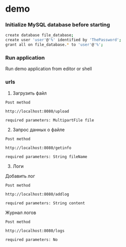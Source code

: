 # demo

### Initialize MySQL database before starting

```bash
create database file_database;
create user 'user'@'%' identified by 'ThePassword';
grant all on file_database.* to 'user'@'%';
```
### Run application 

Run demo application from editor or shell

### urls 
1. Загрузить файл

```Post method```

```http://localhost:8080/upload```

```required parameters: MultipartFile file```

2. Запрос данных о файле

```Post method```

```http://localhost:8080/getinfo```

```required parameters: String fileName```

3. Логи
   
Добавить лог

```Post method```

```http://localhost:8080/addlog```

```required parameters: String content```

Журнал логов

```Post method```

```http://localhost:8080/logs```

```required parameters: No```


